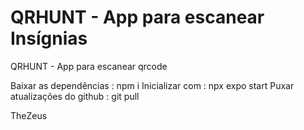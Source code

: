 # QRHUNT - App para escanear Insígnias

QRHUNT - App para escanear qrcode

Baixar as dependências : npm i
Inicializar com : npx expo start
Puxar atualizações do github : git pull

TheZeus
